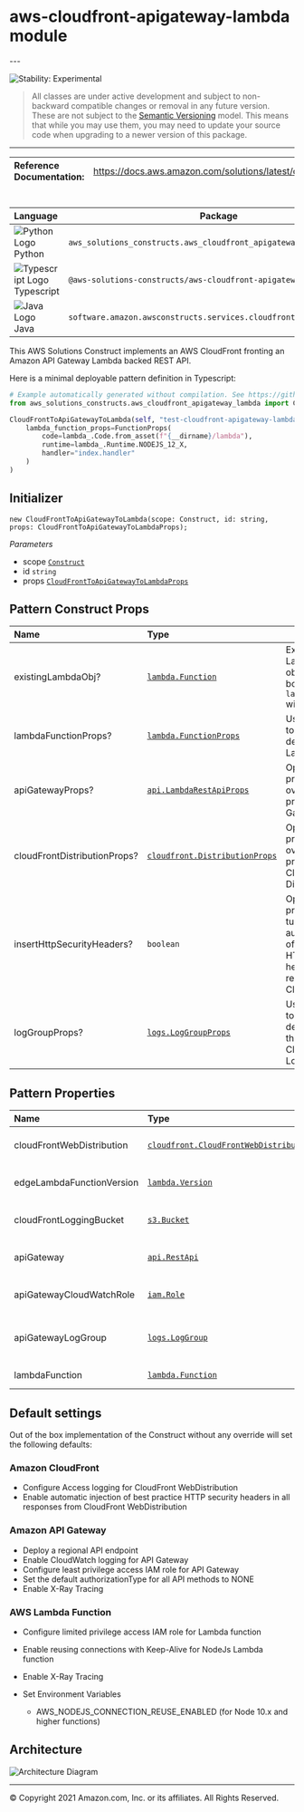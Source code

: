 # aws-cloudfront-apigateway-lambda module

<!--BEGIN STABILITY BANNER-->---


![Stability: Experimental](https://img.shields.io/badge/stability-Experimental-important.svg?style=for-the-badge)

> All classes are under active development and subject to non-backward compatible changes or removal in any
> future version. These are not subject to the [Semantic Versioning](https://semver.org/) model.
> This means that while you may use them, you may need to update your source code when upgrading to a newer version of this package.

---
<!--END STABILITY BANNER-->

| **Reference Documentation**:| <span style="font-weight: normal">https://docs.aws.amazon.com/solutions/latest/constructs/</span>|
|:-------------|:-------------|

<div style="height:8px"></div>

| **Language**     | **Package**        |
|:-------------|-----------------|
|![Python Logo](https://docs.aws.amazon.com/cdk/api/latest/img/python32.png) Python|`aws_solutions_constructs.aws_cloudfront_apigateway_lambda`|
|![Typescript Logo](https://docs.aws.amazon.com/cdk/api/latest/img/typescript32.png) Typescript|`@aws-solutions-constructs/aws-cloudfront-apigateway-lambda`|
|![Java Logo](https://docs.aws.amazon.com/cdk/api/latest/img/java32.png) Java|`software.amazon.awsconstructs.services.cloudfrontapigatewaylambda`|

This AWS Solutions Construct implements an AWS CloudFront fronting an Amazon API Gateway Lambda backed REST API.

Here is a minimal deployable pattern definition in Typescript:

```python
# Example automatically generated without compilation. See https://github.com/aws/jsii/issues/826
from aws_solutions_constructs.aws_cloudfront_apigateway_lambda import CloudFrontToApiGatewayToLambda

CloudFrontToApiGatewayToLambda(self, "test-cloudfront-apigateway-lambda",
    lambda_function_props=FunctionProps(
        code=lambda_.Code.from_asset(f"{__dirname}/lambda"),
        runtime=lambda_.Runtime.NODEJS_12_X,
        handler="index.handler"
    )
)
```

## Initializer

```text
new CloudFrontToApiGatewayToLambda(scope: Construct, id: string, props: CloudFrontToApiGatewayToLambdaProps);
```

*Parameters*

* scope [`Construct`](https://docs.aws.amazon.com/cdk/api/latest/docs/@aws-cdk_core.Construct.html)
* id `string`
* props [`CloudFrontToApiGatewayToLambdaProps`](#pattern-construct-props)

## Pattern Construct Props

| **Name**     | **Type**        | **Description** |
|:-------------|:----------------|-----------------|
|existingLambdaObj?|[`lambda.Function`](https://docs.aws.amazon.com/cdk/api/latest/docs/@aws-cdk_aws-lambda.Function.html)|Existing instance of Lambda Function object, providing both this and `lambdaFunctionProps` will cause an error.|
|lambdaFunctionProps?|[`lambda.FunctionProps`](https://docs.aws.amazon.com/cdk/api/latest/docs/@aws-cdk_aws-lambda.FunctionProps.html)|User provided props to override the default props for the Lambda function.|
|apiGatewayProps?|[`api.LambdaRestApiProps`](https://docs.aws.amazon.com/cdk/api/latest/docs/@aws-cdk_aws-apigateway.LambdaRestApiProps.html)|Optional user provided props to override the default props for API Gateway|
|cloudFrontDistributionProps?|[`cloudfront.DistributionProps`](https://docs.aws.amazon.com/cdk/api/latest/docs/@aws-cdk_aws-cloudfront.DistributionProps.html)|Optional user provided props to override the default props for CloudFront Distribution|
|insertHttpSecurityHeaders?|`boolean`|Optional user provided props to turn on/off the automatic injection of best practice HTTP security headers in all responses from CloudFront|
|logGroupProps?|[`logs.LogGroupProps`](https://docs.aws.amazon.com/cdk/api/latest/docs/@aws-cdk_aws-logs.LogGroupProps.html)|User provided props to override the default props for for the CloudWatchLogs LogGroup.|

## Pattern Properties

| **Name**     | **Type**        | **Description** |
|:-------------|:----------------|-----------------|
|cloudFrontWebDistribution|[`cloudfront.CloudFrontWebDistribution`](https://docs.aws.amazon.com/cdk/api/latest/docs/@aws-cdk_aws-cloudfront.CloudFrontWebDistribution.html)|Returns an instance of cloudfront.CloudFrontWebDistribution created by the construct|
|edgeLambdaFunctionVersion|[`lambda.Version`](https://docs.aws.amazon.com/cdk/api/latest/docs/@aws-cdk_aws-lambda.Version.html)|Returns an instance of the edge Lambda function version created by the pattern.|
|cloudFrontLoggingBucket|[`s3.Bucket`](https://docs.aws.amazon.com/cdk/api/latest/docs/aws-s3-readme.html)|Returns an instance of the logging bucket for CloudFront WebDistribution.|
|apiGateway|[`api.RestApi`](https://docs.aws.amazon.com/cdk/api/latest/docs/@aws-cdk_aws-apigateway.RestApi.html)|Returns an instance of the API Gateway REST API created by the pattern.|
|apiGatewayCloudWatchRole|[`iam.Role`](https://docs.aws.amazon.com/cdk/api/latest/docs/@aws-cdk_aws-iam.Role.html)|Returns an instance of the iam.Role created by the construct for API Gateway for CloudWatch access.|
|apiGatewayLogGroup|[`logs.LogGroup`](https://docs.aws.amazon.com/cdk/api/latest/docs/@aws-cdk_aws-logs.LogGroup.html)|Returns an instance of the LogGroup created by the construct for API Gateway access logging to CloudWatch.|
|lambdaFunction|[`lambda.Function`](https://docs.aws.amazon.com/cdk/api/latest/docs/@aws-cdk_aws-lambda.Function.html)|Returns an instance of the Lambda function created by the pattern.|

## Default settings

Out of the box implementation of the Construct without any override will set the following defaults:

### Amazon CloudFront

* Configure Access logging for CloudFront WebDistribution
* Enable automatic injection of best practice HTTP security headers in all responses from CloudFront WebDistribution

### Amazon API Gateway

* Deploy a regional API endpoint
* Enable CloudWatch logging for API Gateway
* Configure least privilege access IAM role for API Gateway
* Set the default authorizationType for all API methods to NONE
* Enable X-Ray Tracing

### AWS Lambda Function

* Configure limited privilege access IAM role for Lambda function
* Enable reusing connections with Keep-Alive for NodeJs Lambda function
* Enable X-Ray Tracing
* Set Environment Variables

  * AWS_NODEJS_CONNECTION_REUSE_ENABLED (for Node 10.x and higher functions)

## Architecture

![Architecture Diagram](architecture.png)

---


© Copyright 2021 Amazon.com, Inc. or its affiliates. All Rights Reserved.
